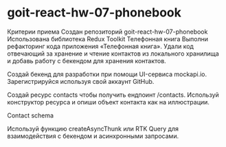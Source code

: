 # goit-react-hw-07-phonebook

Критерии приема
Создан репозиторий goit-react-hw-07-phonebook
Использована библиотека Redux Toolkit
Телефонная книга
Выполни рефакторинг кода приложения «Телефонная книга». Удали код отвечающий за хранение и чтение контактов из локального хранилища и добавь работу с бекендом для хранения контактов.

Создай бекенд для разработки при помощи UI-сервиса mockapi.io. Зарегистрируйся используя свой аккаунт GitHub.

Создай ресурс contacts чтобы получить ендпоинт /contacts. Используй конструктор ресурса и опиши объект контакта как на иллюстрации.

Contact schema

Используй функцию createAsyncThunk или RTK Query для взаимодействия с бекендом и асинхронными запросами.
